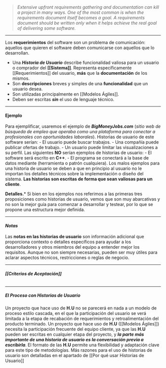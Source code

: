> *Extensive upfront requirements gathering and documentation can kill a project in many ways. One of the most common is when the requirements document itself becomes a goal. A requirements document should be written only when it helps achieve the real goal of delivering some software.*
****

Los **requerimientos** del software son un problema de comunicación: aquellos que quieren el software deben comunicarse con aquellos que lo desarrollan.

- Una ***Historia de Usuario*** describe funcionalidad valiosa para un usuario o comprador del **[[Sistema]]**. Representa específicamente [[Requerimientos]] del usuario, **más** que la **documentación** de los mismos. 
- Son **descripciones** breves y simples de una **funcionalidad** que un usuario desea. 
- Son utilizadas principalmente en [[Modelos Ágiles]].
- Deben ser escritas ***sin*** el uso de lenguaje técnico.
****
#### **Ejemplo**
Para ejemplificar, usaremos el ejemplo de ***BigMoneyJobs.com*** (*sitio web de búsqueda de empleo que operaba como una plataforma para conectar a profesionales con oportunidades laborales*). Historias de usuario de este software serían:
	- El usuario puede buscar trabajos.
	- Una compañía puede publicar ofertas de trabajo.
	- Un usuario puede limitar las visualizaciones a su perfil.
Las siguientes ****NO**** serían ejemplos de historias de usuario:
	- El software será escrito en **C++**.
	- El programa se conectará a la base de datos mediante (herramienta o patrón cualquiera).
Los malos ejemplos para una historia de usuario se deben a que en principio al usuario no le importan los detalles técnicos sobre la implementación o diseño del sistema. **Las historias son escritas de forma que sean valiosas para un cliente**.

**Detalles.*** Si bien en los ejemplos nos referimos a las primeras tres proposiciones como historias de usuario, vemos que son muy abarcativas y no son la mejor guía para comenzar a desarrollar y testear, por lo que se propone una estructura mejor definida.
****
#### ***Notas*** 
Las **notas en las historias de usuario** son información adicional que proporciona contexto o detalles específicos para ayudar a los desarrolladores y otros miembros del equipo a entender mejor los requisitos. Aunque no son siempre necesarias, pueden ser muy útiles para aclarar aspectos técnicos, restricciones o reglas de negocio.
****
###### **[[Criterios de Aceptación]]**
****
##### ****El Proceso con Historias de Usuario****
Un proyecto que hace uso de **H.U** no se parecerá en nada a un modelo de proceso estilo cascada, en el que la participación del usuario se verá limitada a la etapa de recabación de requerimientos y retroalimentación del producto terminado. 
Un proyecto que hace uso de **H.U** ([[Modelos Ágiles]]) necesita la participación frecuente del equipo cliente, ya que las **H.U** pueden ser escritas en cualquier etapa del proyecto, y ***la parte más importante de una historia de usuario es la conversación previa a escribirla***. 
El formato de las **H.U** permite una flexibilidad y adaptación clave para este tipo de metodologías. Más razones para el uso de historias de usuario son detalladas en el apartado de [[Por qué usar Historias de Usuario]]
